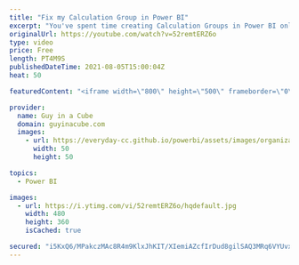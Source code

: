 ```yaml
---
title: "Fix my Calculation Group in Power BI"
excerpt: "You've spent time creating Calculation Groups in Power BI only to find that they don't work. What's up with that? Patrick may be your only hope.   Calculation Groups Documentation: https://docs.microsoft.com/analysis-services/tabular-models/calculation-groups  📢 Become a member: https://guyinacu.be/membership"
originalUrl: https://youtube.com/watch?v=52remtERZ6o
type: video
price: Free
length: PT4M9S
publishedDateTime: 2021-08-05T15:00:04Z
heat: 50

featuredContent: "<iframe width=\"800\" height=\"500\" frameborder=\"0\" src=\"https://www.youtube.com/embed/52remtERZ6o\" allow=\"accelerometer; autoplay; encrypted-media; gyroscope; picture-in-picture\" allowfullscreen></iframe>"

provider:
  name: Guy in a Cube
  domain: guyinacube.com
  images:
    - url: https://everyday-cc.github.io/powerbi/assets/images/organizations/guyinacube.com-50x50.jpg
      width: 50
      height: 50

topics:
  - Power BI

images:
  - url: https://i.ytimg.com/vi/52remtERZ6o/hqdefault.jpg
    width: 480
    height: 360
    isCached: true

secured: "i5KxQ6/MPakczMAc8R4m9KlxJhKIT/XIemiAZcfIrDud8gilSAQ3MRq6VYUvx6hBgrkyM0l1trMp8ZWPNpYn0ju6GCvQVpjOptWv2u5H8rM9Ln12FMnVKjMaZoH+WAN13xOjNVkWZbGtKxGoXAGv0v2lVvEozLVaPLD3F0NDfZTltf++lwVAiDzQv9EWUq9yhDh4f9jRhdx/yjUuWr0rACObQay67ohIEcQnHeLXk5OTPnM+1TYpo1tjAI7DH7MkYOA+2K4b252vPu0B9A6WMwLFZi518r8sNzDGISP4jdGwm3fwGwiiKL+B8AuFhsl+18DGcYhOc6z7v7D2vmbgqcJlCgJWWZu2KbJJrgll4QZ+G8jUZlKHKOtkBNWd8kVf/xxJZdj/O3KUmqbftTT3ksj1qKZjEKIEHvIDqUrkLeY=;pgJAT2gx6ddcjcefDS7olQ=="
---
```


